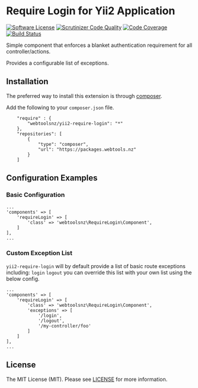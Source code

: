 # Require Login for Yii2 Application

[![Software License](https://img.shields.io/badge/license-MIT-brightgreen.svg?style=flat-square)](LICENSE)
[![Scrutinizer Code Quality](https://scrutinizer-ci.com/g/webtoolsnz/yii2-require-login/badges/quality-score.png?b=master&s=c31d25819240ab85a1d0e29828f4801099fcfaf2)](https://scrutinizer-ci.com/g/webtoolsnz/yii2-require-login/?branch=master)
[![Code Coverage](https://scrutinizer-ci.com/g/webtoolsnz/yii2-require-login/badges/coverage.png?b=master&s=7d2ba07523b96249052fac819faf57962692fe86)](https://scrutinizer-ci.com/g/webtoolsnz/yii2-require-login/?branch=master)
[![Build Status](https://scrutinizer-ci.com/g/webtoolsnz/yii2-require-login/badges/build.png?b=master&s=4397a434491a90f89f9de8f4868598571db4b65b)](https://scrutinizer-ci.com/g/webtoolsnz/yii2-require-login/build-status/master)

Simple component that enforces a blanket authentication requirement for all controller/actions.
  
Provides a configurable list of exceptions.

## Installation

The preferred way to install this extension is through [composer](http://getcomposer.org/download/).

Add the following to your `composer.json` file.

~~~
    "require" : {
        "webtoolsnz/yii2-require-login": "*"
    }, 
    "repositories": [
        {
            "type": "composer",
            "url": "https://packages.webtools.nz"
        }
    ]
~~~

## Configuration Examples

### Basic Configuration
~~~
...
'components' => [
    'requireLogin' => [
        'class' => 'webtoolsnz\RequireLogin\Component',
    ]
],
...
~~~

### Custom Exception List
`yii2-require-login` will by default provide a list of basic route exceptions including: `login` `logout`
you can override this list with your own list using the below config.

~~~
...
'components' => [
    'requireLogin' => [
        'class' => 'webtoolsnz\RequireLogin\Component',
        'exceptions' => [
            '/login',
            '/logout',
            '/my-controller/foo'
        ]
    ]
],
...
~~~


## License

The MIT License (MIT). Please see [LICENSE](LICENSE) for more information.
